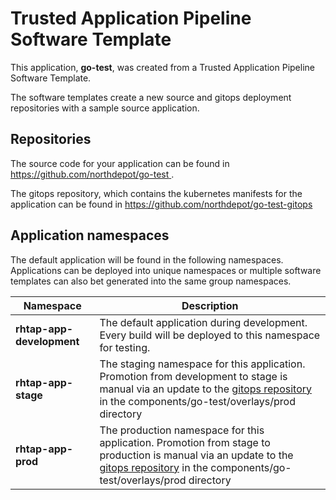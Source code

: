# Trusted Application Pipeline Software Template

This application, **go-test**, was created from a Trusted Application Pipeline Software Template.

The software templates create a new source and gitops deployment repositories with a sample source application. 

## Repositories

The source code for your application can be found in [https://github.com/northdepot/go-test ](https://github.com/northdepot/go-test ).
 
The gitops repository, which contains the kubernetes manifests for the application can be found in 
[https://github.com/northdepot/go-test-gitops ](https://github.com/northdepot/go-test-gitops ) 

## Application namespaces 

The default application will be found in the following namespaces. Applications can be deployed into unique namespaces or multiple software templates can also bet generated into the same group namespaces.  

|  Namespace   |  Description   |  
| -------- | -------- |   
| **rhtap-app-development** | The default application during development. Every build will be deployed to this namespace for testing. | 
| **rhtap-app-stage** | The staging namespace for this application. Promotion from development to stage is manual via an update to the [gitops repository](https://github.com/northdepot/go-test-gitops ) in the components/go-test/overlays/prod directory |  
| **rhtap-app-prod** | The production namespace for this application. Promotion from stage to production is manual via an update to the [gitops repository](https://github.com/northdepot/go-test-gitops ) in the components/go-test/overlays/prod directory | 